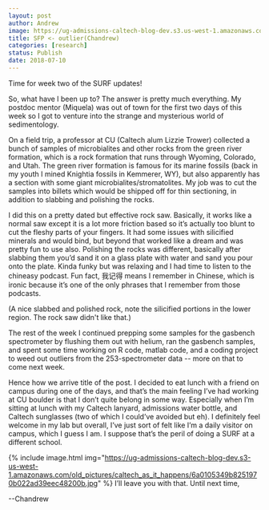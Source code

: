 ```yaml
---
layout: post
author: Andrew
image: https://ug-admissions-caltech-blog-dev.s3.us-west-1.amazonaws.com/old_pictures/6a01bb0a035d21970d022ad37f1675200d-pi.jpg
title: SFP <- outlier(Chandrew)
categories: [research]
status: Publish
date: 2018-07-10
---
```



Time for week two of the SURF updates!

So, what have I been up to? The answer is pretty much everything. My postdoc mentor (Miquela) was out of town for the first two days of this week so I got to venture into the strange and mysterious world of sedimentology.

On a field trip, a professor at CU (Caltech alum Lizzie Trower) collected a bunch of samples of microbialites and other rocks from the green river formation, which is a rock formation that runs through Wyoming, Colorado, and Utah. The green river formation is famous for its marine fossils (back in my youth I mined Knightia fossils in Kemmerer, WY), but also apparently has a section with some giant microbialites/stromatolites. My job was to cut the samples into billets which would be shipped off for thin sectioning, in addition to slabbing and polishing the rocks.

I did this on a pretty dated but effective rock saw. Basically, it works like a normal saw except it is a lot more friction based so it’s actually too blunt to cut the fleshy parts of your fingers. It had some issues with silicified minerals and would bind, but beyond that worked like a dream and was pretty fun to use also. Polishing the rocks was different, basically after slabbing them you’d sand it on a glass plate with water and sand you pour onto the plate. Kinda funky but was relaxing and I had time to listen to the chineasy podcast. Fun fact, 我记得 means I remember in Chinese, which is ironic because it’s one of the only phrases that I remember from those podcasts.

(A nice slabbed and polished rock, note the silicified portions in the lower region. The rock saw didn't like that.)

The rest of the week I continued prepping some samples for the gasbench spectrometer by flushing them out with helium, ran the gasbench samples, and spent some time working on R code, matlab code, and a coding project to weed out outliers from the 253-spectrometer data -- more on that to come next week.

Hence how we arrive title of the post. I decided to eat lunch with a friend on campus during one of the days, and that’s the main feeling I’ve had working at CU boulder is that I don’t quite belong in some way. Especially when I’m sitting at lunch with my Caltech lanyard, admissions water bottle, and Caltech sunglasses (two of which I could’ve avoided but eh). I definitely feel welcome in my lab but overall, I’ve just sort of felt like I’m a daily visitor on campus, which I guess I am. I suppose that’s the peril of doing a SURF at a different school.


{% include image.html img="https://ug-admissions-caltech-blog-dev.s3-us-west-1.amazonaws.com/old_pictures/caltech_as_it_happens/6a0105349b8251970b022ad39eec48200b.jpg" %}
I’ll leave you with that. Until next time,

--Chandrew

